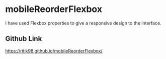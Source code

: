 # mobileReorderFlexbox

I have used Flexbox properties to give a responsive design to the interface.

## Github Link 
 
https://ritik98.github.io/mobileReorderFlexbox/
